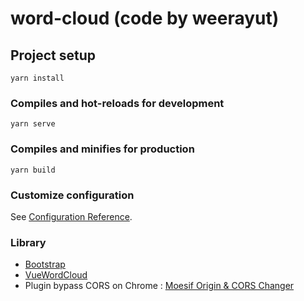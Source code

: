 # word-cloud (code by weerayut)

## Project setup
```
yarn install
```

### Compiles and hot-reloads for development
```
yarn serve
```

### Compiles and minifies for production
```
yarn build
```

### Customize configuration
See [Configuration Reference](https://cli.vuejs.org/config/).

### Library
- [Bootstrap](https://getbootstrap.com/)
- [VueWordCloud](https://github.com/SeregPie/VueWordCloud)
- Plugin bypass CORS on Chrome : [Moesif Origin & CORS Changer](https://chrome.google.com/webstore/detail/moesif-origin-cors-change/digfbfaphojjndkpccljibejjbppifbc)
